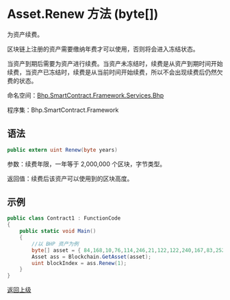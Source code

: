 # Asset.Renew 方法 (byte[])

为资产续费。

区块链上注册的资产需要缴纳年费才可以使用，否则将会进入冻结状态。

当资产到期后需要为资产进行续费。当资产未冻结时，续费是从资产到期时间开始续费，当资产已冻结时，续费是从当前时间开始续费，所以不会出现续费后仍然欠费的状态。

命名空间：[Bhp.SmartContract.Framework.Services.Bhp](../../bhp.md)

程序集：Bhp.SmartContract.Framework

## 语法

```c#
public extern uint Renew(byte years)
```

参数：续费年限，一年等于 2,000,000 个区块，字节类型。

返回值：续费后该资产可以使用到的区块高度。

## 示例

```c#
public class Contract1 : FunctionCode
{
    public static void Main()
    {
        //以 BHP 资产为例
        byte[] asset = { 84,168,10,76,114,246,21,122,122,240,167,83,252,74,196,175,107,21,154,23,99,77,213,127,236,243,25,254,171,111,247,19 };
        Asset ass = Blockchain.GetAsset(asset);
        uint blockIndex = ass.Renew(1);
    }
}
```



[返回上级](../Asset.md)